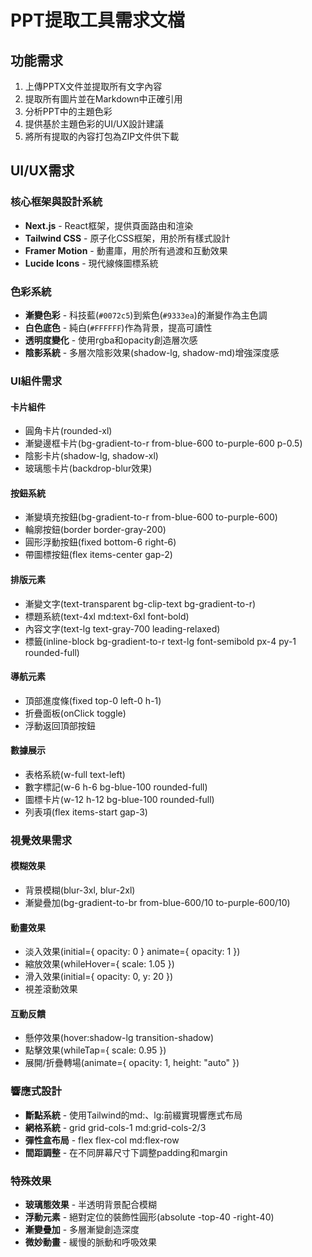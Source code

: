 # PPT提取工具需求文檔

## 功能需求

1. 上傳PPTX文件並提取所有文字內容
2. 提取所有圖片並在Markdown中正確引用
3. 分析PPT中的主題色彩
4. 提供基於主題色彩的UI/UX設計建議
5. 將所有提取的內容打包為ZIP文件供下載

## UI/UX需求

### 核心框架與設計系統

- **Next.js** - React框架，提供頁面路由和渲染
- **Tailwind CSS** - 原子化CSS框架，用於所有樣式設計
- **Framer Motion** - 動畫庫，用於所有過渡和互動效果
- **Lucide Icons** - 現代線條圖標系統

### 色彩系統

- **漸變色彩** - 科技藍(`#0072c5`)到紫色(`#9333ea`)的漸變作為主色調
- **白色底色** - 純白(`#FFFFFF`)作為背景，提高可讀性
- **透明度變化** - 使用rgba和opacity創造層次感
- **陰影系統** - 多層次陰影效果(shadow-lg, shadow-md)增強深度感

### UI組件需求

#### 卡片組件
- 圓角卡片(rounded-xl)
- 漸變邊框卡片(bg-gradient-to-r from-blue-600 to-purple-600 p-0.5)
- 陰影卡片(shadow-lg, shadow-xl)
- 玻璃態卡片(backdrop-blur效果)

#### 按鈕系統
- 漸變填充按鈕(bg-gradient-to-r from-blue-600 to-purple-600)
- 輪廓按鈕(border border-gray-200)
- 圓形浮動按鈕(fixed bottom-6 right-6)
- 帶圖標按鈕(flex items-center gap-2)

#### 排版元素
- 漸變文字(text-transparent bg-clip-text bg-gradient-to-r)
- 標題系統(text-4xl md:text-6xl font-bold)
- 內容文字(text-lg text-gray-700 leading-relaxed)
- 標籤(inline-block bg-gradient-to-r text-lg font-semibold px-4 py-1 rounded-full)

#### 導航元素
- 頂部進度條(fixed top-0 left-0 h-1)
- 折疊面板(onClick toggle)
- 浮動返回頂部按鈕

#### 數據展示
- 表格系統(w-full text-left)
- 數字標記(w-6 h-6 bg-blue-100 rounded-full)
- 圖標卡片(w-12 h-12 bg-blue-100 rounded-full)
- 列表項(flex items-start gap-3)

### 視覺效果需求

#### 模糊效果
- 背景模糊(blur-3xl, blur-2xl)
- 漸變疊加(bg-gradient-to-br from-blue-600/10 to-purple-600/10)

#### 動畫效果
- 淡入效果(initial={ opacity: 0 } animate={ opacity: 1 })
- 縮放效果(whileHover={ scale: 1.05 })
- 滑入效果(initial={ opacity: 0, y: 20 })
- 視差滾動效果

#### 互動反饋
- 懸停效果(hover:shadow-lg transition-shadow)
- 點擊效果(whileTap={ scale: 0.95 })
- 展開/折疊轉場(animate={ opacity: 1, height: "auto" })

### 響應式設計
- **斷點系統** - 使用Tailwind的md:、lg:前綴實現響應式布局
- **網格系統** - grid grid-cols-1 md:grid-cols-2/3
- **彈性盒布局** - flex flex-col md:flex-row
- **間距調整** - 在不同屏幕尺寸下調整padding和margin

### 特殊效果
- **玻璃態效果** - 半透明背景配合模糊
- **浮動元素** - 絕對定位的裝飾性圓形(absolute -top-40 -right-40)
- **漸變疊加** - 多層漸變創造深度
- **微妙動畫** - 緩慢的脈動和呼吸效果 